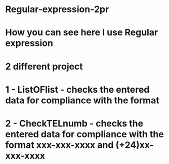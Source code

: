# Regular-expression-2pr
# How you can see here I use Regular expression
# 2 different project
# 1 - ListOFlist - checks the entered data for compliance with the format
# 2 - CheckTELnumb - checks the entered data for compliance with the format ххх-ххх-хххх and (+24)хх-ххх-хххх
